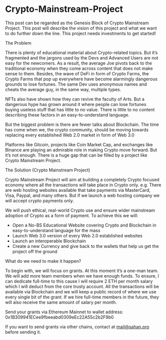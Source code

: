 # Crypto-Mainstream-Project

This post can be regarded as the Genesis Block of Crypto Mainstream Project. This post will describe the vision of this project and what we want to do further down the line. This project needs investments to get started!

The Problem

There is plenty of educational material about Crypto-related topics. But it’s fragmented and the jargons used by the Devs and Advanced Users are not easy for the newcomers. As a result, the average Joe pivots back to the traditional economy when they come across content that does not make sense to them.
Besides, the wave of DeFi in form of Crypto Farms, the Crypto Farms that pop up everywhere have become alarmingly dangerous grounds to lose fortunes. The same Dev uses anonymous names and cheats the average guy, in the same way, multiple types.

NFTs also have shown how they can revive the faculty of Arts. But a dangerous hype has grown around it where people can lose fortunes buying useless stuff that has little to no value. There is little to no content describing these factors in an easy-to-understand language.

But the biggest problem is there are fewer talks about Blockchain. The time has come when we, the crypto community, should be moving towards replacing every established Web 2.0 market in form of Web 3.0

Platforms like Gitcoin, projects like Coin Market Cap, and exchanges like Binance are playing an admirable role in making Crypto move forward. But it’s not enough. There is a huge gap that can be filled by a project like Crypto Mainstream Project.

The Solution (Crypto Mainstream Project)

Crypto Mainstream Project will aim at building a completely Crypto focused economy where all the transactions will take place in Crypto only.
e.g. There are web hosting websites available that take payments via MasterCard, Visa, Paypal, and many others. But if we launch a web hosting company we will accept crypto payments only.

We will push ethical, real-world Crypto use and ensure wider mainstream adoption of Crypto as a form of payment. To achieve this we will:
- Open a No-BS Educational Website covering Crypto and Blockchain in easy-to-understand language for the mass
- Launch Web 3.0 version of every Web 2.0 established websites
- Launch an interoperable Blockchain
- Create a new Currency and give back to the wallets that help us get the project off the ground

What do we need to make it happen?

To begin with, we will focus on grants. At this moment it’s a one-man team. We will add more team members when we have enough funds. To ensure, I can dedicate full-time to this cause I will require 2 ETH per month salary which I will deduct from the core trusty account. All the transactions will be available via Blockchain and we will keep a public record of where we use every single bit of the grant. If we hire full-time members in the future, they will also receive the same amount of salary per month.

Send your grants via Ethereum Mainnet to wallet address: 0x1B309941ECee9fbeeabd0309eEc22A55c2b2F9b0

If you want to send grants via other chains, contact at mail@sahan.pro before sending it.
